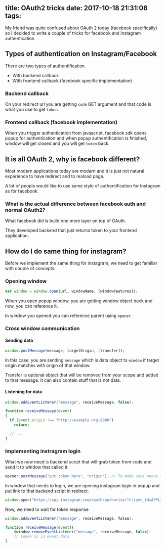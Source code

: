 title: OAuth2 tricks
date: 2017-10-18 21:31:06
tags:
---

My friend was quite confused about OAuth 2 today (facebook specifically) so I decided to write a couple of tricks for facebook and instagram authentication. 

## Types of authentication on Instagram/Facebook

There are two types of authentification. 

* With backend callback
* With frontend callback (facebook specific implementation)

### Backend callback

On your redirect url you are getting ``code`` GET argument and that code is what you use to get ``token``. 

### Frontend callback (facebook implementation)

When you trigger authentication from javascript, facebook sdk opens popup for authentication and when popup authentification is finished, window will get closed and you will get ``token`` back. 

## It is all OAuth 2, why is facebook different? 

Most modern applications today are modern and it is just not natural experience to have redirect and to reaload page. 

A lot of people would like to use same style of authentification for Instagram as for facebook. 

### What is the actual difference between facebook auth and normal OAuth2? 

What facebook did is build one more layer on top of OAuth. 

They developed backend that just returns token to your frontend application. 

## How do I do same thing for instagram? 

Before we implement the same thing for instagram, we need to get familiar with couple of concepts. 

### Opening window

```javascript
var window = window.open(url, windowName, [windowFeatures]);
```

When you open popup window, you are getting window object back and now, you can reference it. 

In window you opened you can reference parent using ``opener``

### Cross window communication

#### Sending data

```javascript
window.postMessage(message, targetOrigin, [transfer]);
```

In this case, you are sending ``message`` which is data object to ``window`` if target origin matches with origin of that window. 

Transfer is optional object that will be removed from your scope and added to that message. It can also contain stuff that is not data. 

#### Listening for data

```javascript
window.addEventListener("message", receiveMessage, false);

function receiveMessage(event)
{
  if (event.origin !== "http://example.org:8080")
    return;

  // ...
}
```

### Implementing instragram login

What we now need is backend script that will grab token from code and send it to window that called it. 

```javascript
opener.postMessage("put token here", "origin"); // To make sure noone steals token, use token
```

In window that needs to login, we are opening instagram login in popup and put link to that backend script in redirect. 

```javascript
window.open("https://api.instagram.com/oauth/authorize/?client_id=APPLICATION_ID&redirect_uri="+window.location + "auth/instagram"+"&response_type=code");
```

Now, we need to wait for token response

```javascript
window.addEventListener("message", receiveMessage, false);

function receiveMessage(event){
	$window.removeEventListener("message", receiveMessage, false);
	// Token is in event.data
}
```

